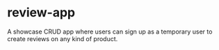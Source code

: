 # review-app
A showcase CRUD app where users can sign up as a temporary user to create reviews on any kind of product.

